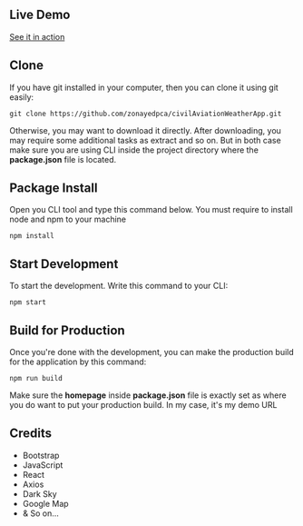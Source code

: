 ## Live Demo
[See it in action](https://rpsdavllain.github.io/CIVIL_WEATHER_AVIATION/)

## Clone
If you have git installed in your computer, then you can clone it using git easily:

```git clone https://github.com/zonayedpca/civilAviationWeatherApp.git```

Otherwise, you may want to download it directly. After downloading, you may require some additional tasks as extract and so on. But in both case make sure you are using CLI inside the project directory where the **package.json** file is located.

## Package Install
Open you CLI tool and type this command below. You must require to install node and npm to your machine

```npm install```

## Start Development
To start the development. Write this command to your CLI:

```npm start```

## Build for Production
Once you're done with the development, you can make the production build for the application by this command:

```npm run build```

Make sure the **homepage** inside **package.json** file is exactly set as where you do want to put your production build. In my case, it's my demo URL

## Credits
- Bootstrap
- JavaScript
- React
- Axios
- Dark Sky
- Google Map
- & So on...
